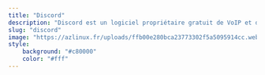 ```yaml
---
title: "Discord"
description: "Discord est un logiciel propriétaire gratuit de VoIP et de messagerie instantanée."
slug: "discord"
image: "https://azlinux.fr/uploads/ffb00e280bca23773302f5a5095914cc.webp"
style:
    background: "#c80000"
    color: "#fff"
---
```

